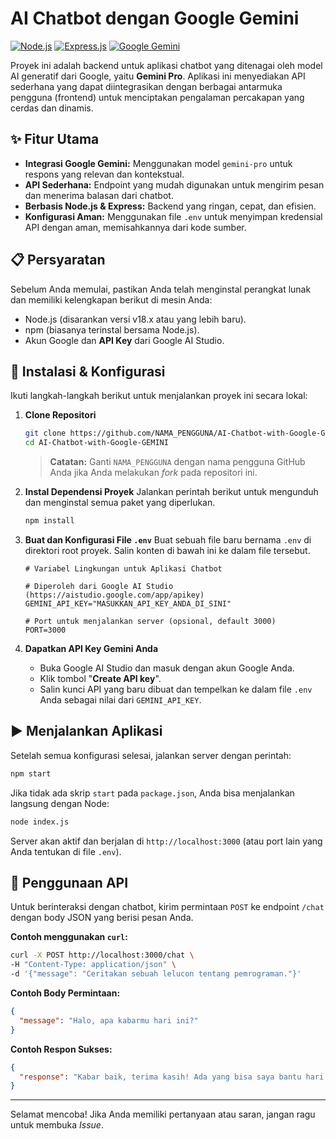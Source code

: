 # AI Chatbot dengan Google Gemini

[![Node.js](https://img.shields.io/badge/Node.js-%3E%3D18.x-green.svg)](https://nodejs.org/)
[![Express.js](https://img.shields.io/badge/Express.js-4.x-blue.svg)](https://expressjs.com/)
[![Google Gemini](https://img.shields.io/badge/Google-Gemini%20Pro-purple.svg)](https://ai.google.dev/)

Proyek ini adalah backend untuk aplikasi chatbot yang ditenagai oleh model AI generatif dari Google, yaitu **Gemini Pro**. Aplikasi ini menyediakan API sederhana yang dapat diintegrasikan dengan berbagai antarmuka pengguna (frontend) untuk menciptakan pengalaman percakapan yang cerdas dan dinamis.

## ✨ Fitur Utama

*   **Integrasi Google Gemini:** Menggunakan model `gemini-pro` untuk respons yang relevan dan kontekstual.
*   **API Sederhana:** Endpoint yang mudah digunakan untuk mengirim pesan dan menerima balasan dari chatbot.
*   **Berbasis Node.js & Express:** Backend yang ringan, cepat, dan efisien.
*   **Konfigurasi Aman:** Menggunakan file `.env` untuk menyimpan kredensial API dengan aman, memisahkannya dari kode sumber.

## 📋 Persyaratan

Sebelum Anda memulai, pastikan Anda telah menginstal perangkat lunak dan memiliki kelengkapan berikut di mesin Anda:

*   Node.js (disarankan versi v18.x atau yang lebih baru).
*   npm (biasanya terinstal bersama Node.js).
*   Akun Google dan **API Key** dari Google AI Studio.

## 🚀 Instalasi & Konfigurasi

Ikuti langkah-langkah berikut untuk menjalankan proyek ini secara lokal:

1.  **Clone Repositori**
    ```bash
    git clone https://github.com/NAMA_PENGGUNA/AI-Chatbot-with-Google-GEMINI.git
    cd AI-Chatbot-with-Google-GEMINI
    ```
    > **Catatan:** Ganti `NAMA_PENGGUNA` dengan nama pengguna GitHub Anda jika Anda melakukan *fork* pada repositori ini.

2.  **Instal Dependensi Proyek**
    Jalankan perintah berikut untuk mengunduh dan menginstal semua paket yang diperlukan.
    ```bash
    npm install
    ```

3.  **Buat dan Konfigurasi File `.env`**
    Buat sebuah file baru bernama `.env` di direktori root proyek. Salin konten di bawah ini ke dalam file tersebut.

    ```dotenv
    # Variabel Lingkungan untuk Aplikasi Chatbot

    # Diperoleh dari Google AI Studio (https://aistudio.google.com/app/apikey)
    GEMINI_API_KEY="MASUKKAN_API_KEY_ANDA_DI_SINI"

    # Port untuk menjalankan server (opsional, default 3000)
    PORT=3000
    ```

4.  **Dapatkan API Key Gemini Anda**
    *   Buka Google AI Studio dan masuk dengan akun Google Anda.
    *   Klik tombol "**Create API key**".
    *   Salin kunci API yang baru dibuat dan tempelkan ke dalam file `.env` Anda sebagai nilai dari `GEMINI_API_KEY`.

## ▶️ Menjalankan Aplikasi

Setelah semua konfigurasi selesai, jalankan server dengan perintah:

```bash
npm start
```
Jika tidak ada skrip `start` pada `package.json`, Anda bisa menjalankan langsung dengan Node:
```bash
node index.js
```
Server akan aktif dan berjalan di `http://localhost:3000` (atau port lain yang Anda tentukan di file `.env`).

## 🔌 Penggunaan API

Untuk berinteraksi dengan chatbot, kirim permintaan `POST` ke endpoint `/chat` dengan body JSON yang berisi pesan Anda.

**Contoh menggunakan `curl`:**
```bash
curl -X POST http://localhost:3000/chat \
-H "Content-Type: application/json" \
-d '{"message": "Ceritakan sebuah lelucon tentang pemrograman."}'
```

**Contoh Body Permintaan:**
```json
{
  "message": "Halo, apa kabarmu hari ini?"
}
```

**Contoh Respon Sukses:**
```json
{
  "response": "Kabar baik, terima kasih! Ada yang bisa saya bantu hari ini?"
}
```

---

Selamat mencoba! Jika Anda memiliki pertanyaan atau saran, jangan ragu untuk membuka *Issue*.

